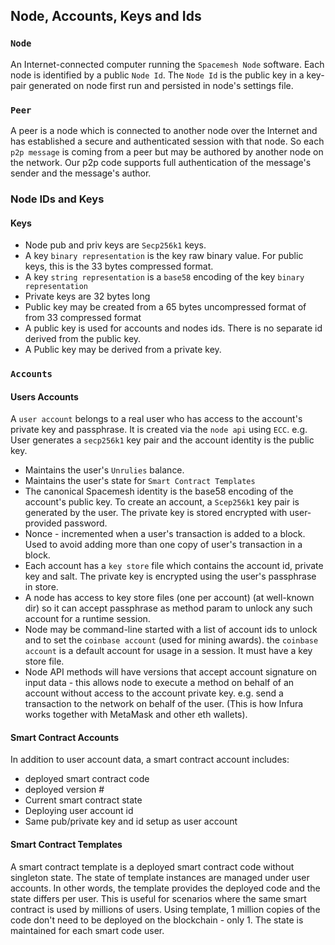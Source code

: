 ## Node, Accounts, Keys and Ids

### `Node`
An Internet-connected computer running the `Spacemesh Node` software. Each node is identified by a public `Node Id`. 
The `Node Id` is the public key in a key-pair generated on node first run and persisted in node's settings file.

### `Peer`
A peer is a node which is connected to another node over the Internet and has established a secure and authenticated session with that node. 
So each `p2p message` is coming from a peer but may be authored by another node on the network. Our p2p code supports full authentication of the message's sender and the message's author.

### Node IDs and Keys

#### Keys
- Node pub and priv keys are `Secp256k1` keys.
- A key `binary representation` is the key raw binary value. For public keys, this is the 33 bytes compressed format.
- A key `string representation` is a `base58` encoding of the key `binary representation`
- Private keys are 32 bytes long
- Public key may be created from a 65 bytes uncompressed format of from 33 compressed format
- A public key is used for accounts and nodes ids. There is no separate id derived from the public key.
- A Public key may be derived from a private key.

### `Accounts`

#### Users Accounts
A `user account` belongs to a real user who has access to the account's private key and passphrase. 
It is created via the `node api` using `ECC`. e.g. User generates a `secp256k1` key pair and the account identity is the public key.

- Maintains the user's `Unrulies` balance.
- Maintains the user's state for `Smart Contract Templates`
- The canonical Spacemesh identity is the base58 encoding of the account's public key.
To create an account, a `Scep256k1` key pair is generated by the user. The private key is stored encrypted with user-provided password.
- Nonce - incremented when a user's transaction is added to a block. Used to avoid adding more than one copy of user's transaction in a block.
- Each account has a `key store` file which contains the account id, private key and salt. The private key is encrypted using the user's passphrase in store.
- A node has access to key store files (one per account) (at well-known dir) so it can accept passphrase as method param to unlock any such account for a runtime session.
- Node may be command-line started with a list of account ids to unlock and to set the `coinbase account` (used for mining awards). the `coinbase account` is a default account for usage in a session. It must have a key store file.
- Node API methods will have versions that accept account signature on input data - this allows node to execute a method on behalf of an account without access to the account private key. e.g. send a transaction to the network on behalf of the user. (This is how Infura works together with MetaMask and other eth wallets).

#### Smart Contract Accounts
In addition to user account data, a smart contract account includes:
- deployed smart contract code
- deployed version #
- Current smart contract state
- Deploying user account id
- Same pub/private key and id setup as user account

#### Smart Contract Templates
A smart contract template is a deployed smart contract code without singleton state. The state of template instances are managed under user accounts. In other words, the template provides the deployed code and the state differs per user. This is useful for scenarios where the same smart contract is used by millions of users. Using template, 1 million copies of the code don't need to be deployed on the blockchain - only 1. The state is maintained for each smart code user.




